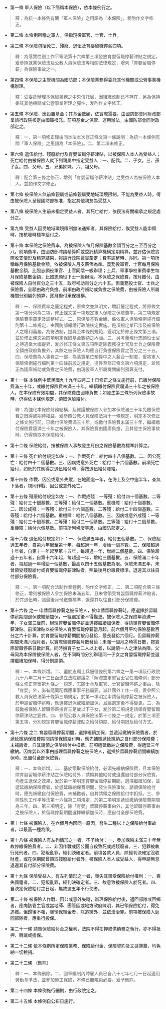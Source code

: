 * 第一條 軍人保險（以下簡稱本保險），依本條例行之。

> 釋：為統一本條例有關「軍人保險」之用語為「本保險」，爰酌作文字修正。

* 第二條 本條例所稱之軍人，係指現役軍官、士官、士兵。

* 第三條 本保險包括死亡、殘廢、退伍及育嬰留職停薪四項。

> 釋：為落實性別工作平等法第十六條第三項發放育嬰留職停薪津貼之規定，爰參照就業保險法及公教人員保險法等相關法律規定，增列「育嬰留職停薪」為保險事故之一。

* 第四條 本保險之主管機關為國防部；本保險業務得委託其他機關或公營事業機構辦理。

> 釋：受委託辦理本保險業務之中央信託局，因組織改制已不存在，另為保持委託其他機關或公營事業辦理之彈性，爰酌作文字修正。

* 第五條 本保險，應設置基金；其基金數額，依實際需要，由國防部會同財政部呈請行政院核定由國庫撥充。前項基金之保管、運用辦法，由國防部會同財政部定之。

> 釋：一、第一項修正理由同本法本次修正條文第一條說明：為統一本條例有關「軍人保險」之用語為「本保險」。二、第二項未修正。

* 第六條 退伍給付、殘廢給付及育嬰留職停薪津貼，以被保險人本人為受益人；死亡給付由被保險人就下列親屬中指定受益人：一、配偶。二、子女。三、孫子女。四、父母。五、兄弟姊妹。六、祖父母。

> 釋：配合第三條之修正，增列「育嬰留職停薪津貼」之受益人為被保險人本人，並酌作文字修正。

* 第七條 被保險人無前條親屬或前條親屬受地域環境限制，不能為受益人時，得由被保險人呈經國防部核准，指定其他親友為受益人

* 第八條 被保險人生前未指定受益人者，其死亡給付，依民法有關繼承之規定處分之。

* 第九條 受益人因受地域環境限制無法通知者，其保險給付，俟受益人能申領時，按核發時標準給付之。

* 第十條 本保險之保險費率，為被保險人每月保險基數金額百分之三至百分之八。前項費率，由國防部聘請精算師或委託精算機構定期精算，並評估保險實際收支情形及精算結果，報請行政院覈實釐定；費率調整時，亦同。第一項所稱每月保險基數金額，依被保險人月支薪俸為準。義務役軍官、士官每月保險基數金額，比照志願役軍官、士官同階一級辦理；士兵、軍事學校軍費學生每月保險基數金額，比照志願役下士一級辦理。本保險之保險費，按月繳付，由被保險人自付百分之三十五，政府補助百分之六十五。但義務役士官、士兵之保險費，全額由政府負擔。前項由政府補助或負擔之保險費，由被保險人所屬機關分別編列預算，逐月撥付承保機構。

> 釋：一、保險費率之釐定程式，原條文並無明文，增訂釐定程式，將原條文第一項分列為二項，修正條文第一項規定軍人保險之保險費率，第二項規定保險費率釐定及調整程式。二、原保險基數金額，係依軍人保險條例施行細則第十二條規定，由國防部報請行政院核定實施。是項規定業已涉及被保險人之權利義務，為符法制，提昇至本條例規範，爰明定於修正條文第三項。並於修正條文第四項明定保險基金數額之內涵。三、另考量現行志願役士官之待遇業大幅提昇，爰於修正條文第五項明定除義務役士官及士兵之保險費全額由政府負擔外，其餘之被保險人均應自行負擔保險費之百分之三十五。四、保險費為人事費之一部，為落實單位預算中之人薪合一制度，爰將軍人保險條例施行細則第十四條前段之規定，提昇至修正條文第六項規定，並修正為國庫補助或負擔之保險費，由現役軍人所屬機關編列預算支付。

* 第十一條 本條例中華民國九十九年四月二十日修正之條文施行前，已繳付保險費滿三十年，或繳付保險費未滿三十年，繼續繳付保險費屆滿三十年之被保險人，在本保險有效期間，其保險費由國庫負擔；如發生第三條所列保險事故時，仍得依本條例規定，領取保險給付。

> 釋：為強化本保險財務結構，及維護被保險人參加本保險滿三十年免繳保險費之既得或期待權益，爰參照公教人員保險法第十一條規定，明定本次修正之條文施行前，已繳付保險費滿三十年，或繳付保險費未滿三十年，繼續繳付保險費屆滿三十年之被保險人，其保險費由國庫負擔，且其發生保險事故時，仍得領取本保險給付。

* 第十二條 保險給付，按被保險人事故發生月份之保險基數為標準計算之。

* 第十三條 死亡給付規定如左：一、作戰死亡：給付四十八個基數。二、因公死亡：給付四十二個基數。三、因病或意外死亡：給付二十六個基數。前項死亡給付，如低於其應得之退伍給付時，得按退伍給付發給。

* 第十四條 作戰、因公或意外失蹤，在地面逾一年，在海上及空中逾半年，查無下落者，視同作戰、因公或意外死亡。

* 第十五條 殘廢給付規定如左：一、作戰成殘：一等殘：給付四十個基數。二等殘：給付三十個基數。三等殘：給付二十個基數。重機障：給付十個基數。二、因公成殘：一等殘：給付三十六個基數。二等殘：給付二十四個基數。三等殘：給付十六個基數。重機障：給付八個基數。三、因病或意外成殘：一等殘：給付三十個基數。二等殘：給付二十個基數。三等殘：給付十二個基數。重機障：給付六個基數。前項所列殘廢等級，由國防部定之。

* 第十六條 退伍給付規定如下：一、保險滿五年者，給付五個基數。二、保險超過五年者，自第六年起至第十年，每超過一年，增給一個基數。三、保險超過十年者，自第十一年起至第十五年，每超過一年，增給二個基數。四、保險超過十五年者，自第十六年起，每超過一年，增給三個基數。五、保險滿二十年者，每超過一年增給一個基數，最高以四十五個基數為限。保險未滿五年，未曾領受殘廢給付或育嬰留職停薪津貼者，照最後月份繳費標準，退還其以往自付部分保險費。

> 釋：一、第一項配合法制作業體例，酌作文字修正。二、第二項配合第三條修正，增列被保險人參加保險未滿五年，且未曾領受育嬰留職停薪津貼者，於其退伍時，照最後月份繳費標準，退還其以往自付部分保險費。

* 第十六條 之一 申請留職停薪之被保險人，於申請留職停薪時，應選擇於留職停薪期間退保或繼續加保，一經選定後不得變更。被保險人之保險年資滿一年，子女滿三歲前，辦理育嬰留職停薪並選擇繼續加保者，得請領育嬰留職停薪津貼。前項津貼以被保險人育嬰留職停薪當月起，前六個月平均保險基數百分之六十計算，於育嬰留職停薪期間按月發給，最長發給六個月。但留職停薪期間未滿六個月者，以實際留職停薪月數發給；未滿一個月之畸零日數，按實際留職停薪日數計算。同時撫育子女二人以上者，以請領一人之津貼為限。父母同為本保險被保險人者，在不同時間分別辦理同一子女之育嬰留職停薪並選擇繼續加保時，得分別請領。

> 釋：一、本條新增。二、鑒於志願士兵服役條例第六條之一第一項及行政院九十八年二月十三日函送立法院審議之「陸海空軍軍官士官任職條例」部分條文修正草案第九條之一規定，志願士兵及軍官、士官留職停薪之事由，除「育嬰」外，尚有隨同配偶應軍事任務需要，派赴國外工作一項，爰參照公教人員保險法第十條第三項規定，於第一項明定申請留職停薪之被保險人，於申請留職停薪時，應選擇退保或繼續加保，且經選定後不得變更。三、為鼓勵被保險人留職停薪撫育三足歲以下子女，爰於第二項規定請領育嬰留職停薪津貼之要件。四、參照公教人員保險法第十七條之一規定，於第三項至第五項，分別規定育嬰留職停薪津貼之給付額度、給付期限及給付方式。

* 第十六條 之二 育嬰留職停薪期間，選擇繼續加保，並遞延繳納保險費者，於遞延繳納保險費期間請領保險給付時，應先補繳遞延繳納之自付部分保險費；未補繳者，自其請領之保險給付中扣抵。前項遞延繳納之保險費，得遞延三年繳納。因育嬰以外事由辦理留職停薪之被保險人，選擇於留職停薪期間繼續加保時，應自付全部保險費。

> 釋：一、本條新增。二、基於領取保險給付，必須先繳納保險費，且本保險除育嬰留職停薪津貼之保險給付外，請領其他給付或退還自付部分保險費，均產生退保之效果，爰於第一項明定育嬰留職停薪期間，選擇繼續加保，並遞延繳納保險費者，於遞延繳納保費期間，發生保險事故，請領保險給付時，應先補繳自付保險費，未補繳者，自其請領之保險給付中扣抵。三、參照性別工作平等法第十六條第二項規定，於第二項明定遞延繳納保險費期間為三年。四、第三項明定，除「育嬰」留職停薪事由外，其他留職停薪事由之被保險人，於留職停薪期間選擇繼續加保時，應自付全部保險費。

* 第十七條 被保險人，在六個月內因同一原因，發生二種以上之保險給付事故者，以最高一種為限。

* 第十八條 被保險人有左列情形之一者，不予給付：一、參加保險未滿三十年無故停繳保險費者。二、非因作戰或因公而自殺致死或成殘廢者。三、犯罪被執行死刑者。四、犯叛亂罪，經判決確定者。前項各款人員，除經判決確定沒收財產，或在保期間曾領取殘廢給付者外，被保險人本人或受益人，得申請無息退還其自付部分保險費。

* 第十九條 保險受益人，有左列情形之一者，喪失其領受保險給付權利：一、喪失國籍者。二、犯叛亂罪，經判決確定者。三、故意致被保險人於死者。四、自決定保險給付之日起，無故逾五年不行使者。

* 第二十條 被保險人作戰、因公或意外失蹤，辦理保險給付後，返回部隊或回鄉者，應向該管主官或當地師、團管區或地方政府陳明，其已領保險給付，得免追繳。但歸後不報，矇領保領金者，除追繳外，並依法治罪。前項被保險人返回部隊者，應重行投保。

* 第二十一條 請領保險給付金之權利，法院不得扣押或供債務之執行，亦不得抵押、轉讓或擔保。

* 第二十二條 依本條例所定保險業務、保險給付金、保險契約及文據簿籍，均免納一切稅捐。

* 第二十三條 （刪除）

> 釋：一、本條刪除。二、國軍編制內聘雇人員已自八十七年七月一日起適用勞動基準法，並參加勞工保險，本條已無規範必要，爰予刪除。

* 第二十四條 本條例施行細則，由行政院定之。

* 第二十五條 本條例自公布日施行。

